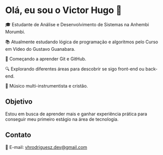 # Olá, eu sou o Victor Hugo 👋

🎓 Estudante de Análise e Desenvolvimento de Sistemas na Anhembi Morumbi.

📚 Atualmente estudando lógica de programação e algoritmos pelo Curso em Vídeo do Gustavo Guanabara.

🌱 Começando a aprender Git e GitHub.

🔍 Explorando diferentes áreas para descobrir se sigo front-end ou back-end.

🎸 Músico multi-instrumentista e cristão.

## Objetivo
Estou em busca de aprender mais e ganhar experiência prática para conseguir meu primeiro estágio na área de tecnologia.

## Contato
📧 E-mail: vhrodriguesz.dev@gmail.com
